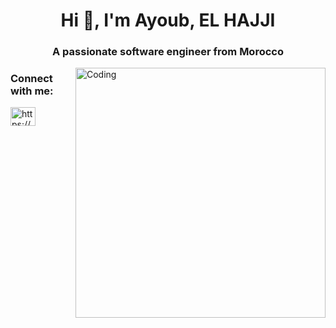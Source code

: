 <!--![Master Head](https://i0.wp.com/wallpapercave.com/wp/wp2757874.gif)-->


<h1 align="center">Hi 👋, I'm Ayoub, EL HAJJI</h1>
<h3 align="center">A passionate software engineer from Morocco</h3>

<!--<img align="right" alt="Coding" width="400" src="https://cdn.dribbble.com/users/720555/screenshots/4029449/desk.gif">-->
<img align="right" alt="Coding" width="400" src="https://i.gifer.com/3HeZ.gif">

<h3 align="left">Connect with me:</h3>
<p align="left">
<a href="https://linkedin.com/in/https://www.linkedin.com/in/ayoub-el-hajji-b9a1901b5/" target="blank"><img align="center" src="https://raw.githubusercontent.com/rahuldkjain/github-profile-readme-generator/master/src/images/icons/Social/linked-in-alt.svg" alt="https://www.linkedin.com/in/ayoub-el-hajji-b9a1901b5/" height="30" width="40" /></a>
</p>


<!--🤖ASCIIART / 🌐WEBSITES: https://asciiart.website/ & https://github.com/github/markup/issues/1440#issuecomment-803889380 -->

<div align="center">
